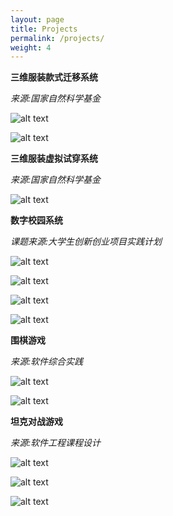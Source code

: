```yaml
---
layout: page
title: Projects
permalink: /projects/
weight: 4
---
```



**三维服装款式迁移系统**

*来源:国家自然科学基金*

![alt text](/projects_resources/garment_transfer1.png)

![alt text](/projects_resources/garment_transfer2.png)


**三维服装虚拟试穿系统**

*来源:国家自然科学基金*

![alt text](/projects_resources/virtual_fitting1.jpg)

**数字校园系统**

*课题来源:大学生创新创业项目实践计划*

![alt text](/projects_resources/roaming1.png)

![alt text](/projects_resources/roaming2.png)

![alt text](/projects_resources/roaming3.png)

![alt text](/projects_resources/roaming4.png)


**围棋游戏**

*来源:软件综合实践*

![alt text](/projects_resources/qi1.png)

![alt text](/projects_resources/qi2.png)


**坦克对战游戏**

*来源:软件工程课程设计*

![alt text](/projects_resources/tank1.png)

![alt text](/projects_resources/tank2.png)

![alt text](/projects_resources/tank3.png)

